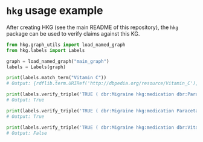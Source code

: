 # `hkg` usage example

After creating HKG (see the main README of this repository), the `hkg` package
can be used to verify claims against this KG.

```python
from hkg.graph_utils import load_named_graph
from hkg.labels import Labels

graph = load_named_graph("main_graph")
labels = Labels(graph)

print(labels.match_term("Vitamin C"))
# Output: {rdflib.term.URIRef('http://dbpedia.org/resource/Vitamin_C'), rdflib.term.Literal('vitamin c')}

print(labels.verify_triple('TRUE ( dbr:Migraine hkg:medication dbr:Paracetamol )'))
# Output: True

print(labels.verify_triple('TRUE ( dbr:Migraine hkg:medication Paracetamol )'))
# Output: True

print(labels.verify_triple('TRUE ( dbr:Migraine hkg:medication dbr:Vitamin_C )'))
# Output: False
```
